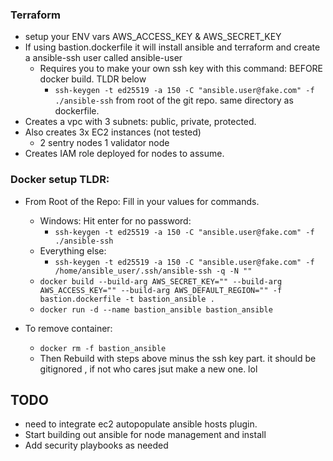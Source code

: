 ### Terraform
- setup your ENV vars AWS_ACCESS_KEY & AWS_SECRET_KEY
- If using bastion.dockerfile it will install ansible and terraform and create a ansible-ssh user called ansible-user
    - Requires you to make your own ssh key with this command: BEFORE docker build. TLDR below
        - ``` ssh-keygen -t ed25519 -a 150 -C "ansible.user@fake.com" -f ./ansible-ssh ``` from root of the git repo. same directory as dockerfile.
- Creates a vpc with 3 subnets: public, private, protected.
- Also creates 3x EC2 instances (not tested) 
    - 2 sentry nodes 1 validator node
- Creates IAM role deployed for nodes to assume.

### Docker setup TLDR:
- From Root of the Repo:  Fill in your values for commands.
    - Windows: Hit enter for no password:
        - ``` ssh-keygen -t ed25519 -a 150 -C "ansible.user@fake.com" -f ./ansible-ssh ```
    - Everything else:
        - ``` ssh-keygen -t ed25519 -a 150 -C "ansible.user@fake.com" -f /home/ansible_user/.ssh/ansible-ssh -q -N "" ```
    - ``` docker build --build-arg AWS_SECRET_KEY="" --build-arg AWS_ACCESS_KEY="" --build-arg AWS_DEFAULT_REGION="" -f bastion.dockerfile -t bastion_ansible . ```
    - ``` docker run -d --name bastion_ansible bastion_ansible ```

- To remove container:
    - ``` docker rm -f bastion_ansible ```
    - Then Rebuild with steps above minus the ssh key part. it should be gitignored , if not who cares jsut make a new one. lol

## TODO
- need to integrate ec2 autopopulate ansible hosts plugin.
- Start building out ansible for node management and install
- Add security playbooks as needed